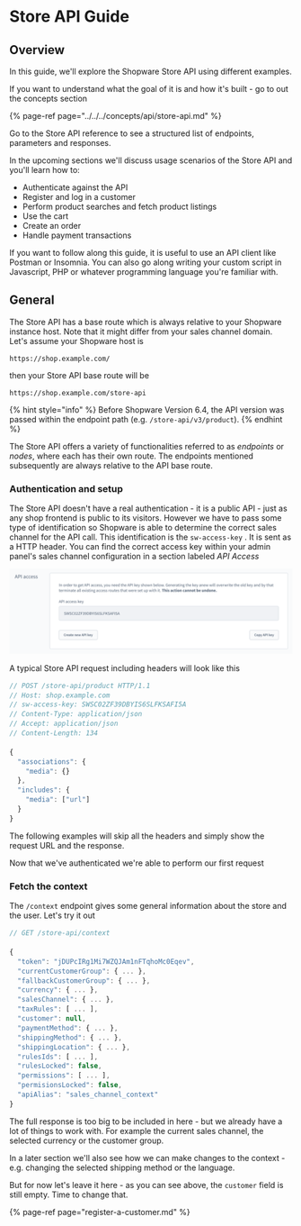 # Store API Guide

## Overview

In this guide, we'll explore the Shopware Store API using different examples.

If you want to understand what the goal of it is and how it's built - go to out the concepts section

{% page-ref page="../../../concepts/api/store-api.md" %}

Go to the Store API reference to see a structured list of endpoints, parameters and responses.

In the upcoming sections we'll discuss usage scenarios of the Store API and you'll learn how to:

* Authenticate against the API
* Register and log in a customer
* Perform product searches and fetch product listings
* Use the cart
* Create an order
* Handle payment transactions

If you want to follow along this guide, it is useful to use an API client like Postman or Insomnia. You can also go along writing your custom script in Javascript, PHP or whatever programming language you're familiar with.

## General

The Store API has a base route which is always relative to your Shopware instance host. Note that it might differ from your sales channel domain. Let's assume your Shopware host is

```text
https://shop.example.com/
```

then your Store API base route will be

```text
https://shop.example.com/store-api
```

{% hint style="info" %}
Before Shopware Version 6.4, the API version was passed within the endpoint path (e.g. `/store-api/v3/product`).
{% endhint %}

The Store API offers a variety of functionalities referred to as _endpoints_ or _nodes_, where each has their own route. The endpoints mentioned subsequently are always relative to the API base route.

### Authentication and setup

The Store API doesn't have a real authentication - it is a public API - just as any shop frontend is public to its visitors. However we have to pass some type of identification so Shopware is able to determine the correct sales channel for the API call. This identification is the `sw-access-key` . It is sent as a HTTP header. You can find the correct access key within your admin panel's sales channel configuration in a section labeled _API Access_

![API Access section in the Admin sales channel configuration](../../../.gitbook/assets/image%20%286%29%20%281%29.png)

A typical Store API request including headers will look like this

```javascript
// POST /store-api/product HTTP/1.1
// Host: shop.example.com
// sw-access-key: SWSC02ZF39DBYIS6SLFKSAFI5A
// Content-Type: application/json
// Accept: application/json
// Content-Length: 134

{
  "associations": {
    "media": {}
  },
  "includes": {
    "media": ["url"]
  }
}
```

The following examples will skip all the headers and simply show the request URL and the response.

Now that we've authenticated we're able to perform our first request

### Fetch the context

The `/context` endpoint gives some general information about the store and the user. Let's try it out

```javascript
// GET /store-api/context

{
  "token": "jDUPcIRg1Mi7WZQJAm1nFTqhoMc0Eqev",
  "currentCustomerGroup": { ... },
  "fallbackCustomerGroup": { ... },
  "currency": { ... },
  "salesChannel": { ... },
  "taxRules": [ ... ],
  "customer": null,
  "paymentMethod": { ... },
  "shippingMethod": { ... },
  "shippingLocation": { ... },
  "rulesIds": [ ... ],
  "rulesLocked": false,
  "permissions": [ ... ],
  "permisionsLocked": false,
  "apiAlias": "sales_channel_context"
}
```

The full response is too big to be included in here - but we already have a lot of things to work with. For example the current sales channel, the selected currency or the customer group.

In a later section we'll also see how we can make changes to the context - e.g. changing the selected shipping method or the language.

But for now let's leave it here - as you can see above, the `customer` field is still empty. Time to change that.

{% page-ref page="register-a-customer.md" %}
